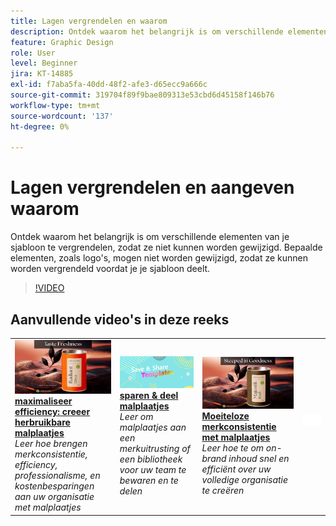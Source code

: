 ```yaml
---
title: Lagen vergrendelen en waarom
description: Ontdek waarom het belangrijk is om verschillende elementen van je sjabloon te vergrendelen, zodat ze niet kunnen worden gewijzigd
feature: Graphic Design
role: User
level: Beginner
jira: KT-14885
exl-id: f7aba5fa-40dd-48f2-afe3-d65ecc9a666c
source-git-commit: 319704f89f9bae809313e53cbd6d45158f146b76
workflow-type: tm+mt
source-wordcount: '137'
ht-degree: 0%

---
```


# Lagen vergrendelen en aangeven waarom

Ontdek waarom het belangrijk is om verschillende elementen van je sjabloon te vergrendelen, zodat ze niet kunnen worden gewijzigd. Bepaalde elementen, zoals logo&#39;s, mogen niet worden gewijzigd, zodat ze kunnen worden vergrendeld voordat je je sjabloon deelt.

>[!VIDEO](https://video.tv.adobe.com/v/3427095?quality=12&learn=on&hidetitle=true)

## Aanvullende video&#39;s in deze reeks

<table style="table-layout:fixed">
<tr>
   <td>
         <a href="create-templates.md">
            <img alt="Efficiëntie maximaliseren: herbruikbare sjablonen maken" src="assets/create-template.png" />
         </a>
         <div>
         <a href="create-templates.md"><strong> maximaliseer efficiency: creeer herbruikbare malplaatjes </strong></a>
         </div>
         <em> Leer hoe brengen merkconsistentie, efficiency, professionalisme, en kostenbesparingen aan uw organisatie met malplaatjes </em>
         <br>
   </td>
   <td>
         <a href="share-templates.md">
            <img alt="Sjablonen opslaan en delen" src="assets/share-templates.png" />
         </a>
         <div>
         <a href="share-templates.md"><strong> sparen &amp; deel malplaatjes </strong></a>
         </div>
         <em> Leer om malplaatjes aan een merkuitrusting of een bibliotheek voor uw team te bewaren en te delen </em>
         <br>
   </td>
   <td>
         <a href="use-templates.md">
            <img alt="Moeiteloze merkconsistentie met sjablonen" src="assets/use-templates.png" />
         </a>
         <div>
         <a href="use-templates.md"><strong> Moeiteloze merkconsistentie met malplaatjes </strong></a>
         </div>
         <em> Leer hoe te om on-brand inhoud snel en efficiënt over uw volledige organisatie te creëren </em>
         <br>
   </td>
   <td>
      <img alt="Spacer" src="../assets/Whitespacer.png" />
      <div>
      <br>
   </td>
</tr>
</table>
